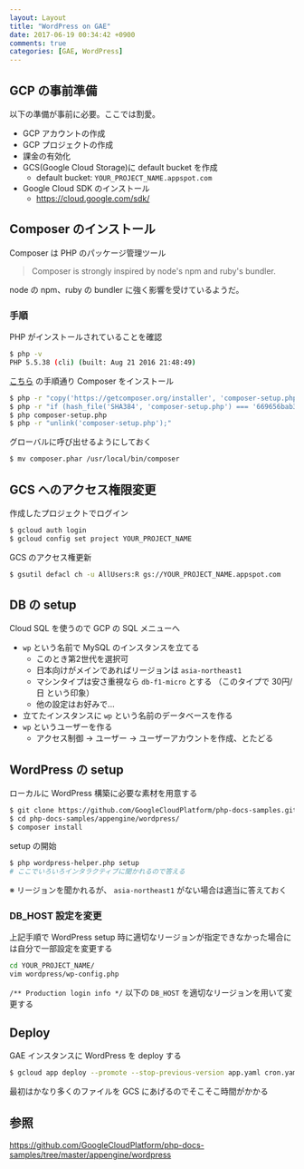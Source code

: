 ```yaml
---
layout: Layout
title: "WordPress on GAE"
date: 2017-06-19 00:34:42 +0900
comments: true
categories: [GAE, WordPress]
---
```

## GCP の事前準備
以下の準備が事前に必要。ここでは割愛。

* GCP アカウントの作成
* GCP プロジェクトの作成
* 課金の有効化
* GCS(Google Cloud Storage)に default bucket を作成
    * default bucket: `YOUR_PROJECT_NAME.appspot.com`
* Google Cloud SDK のインストール
    * https://cloud.google.com/sdk/

## Composer のインストール
Composer は PHP のパッケージ管理ツール
> Composer is strongly inspired by node's npm and ruby's bundler.

node の npm、ruby の bundler に強く影響を受けているようだ。

### 手順
PHP がインストールされていることを確認
```bash
$ php -v
PHP 5.5.38 (cli) (built: Aug 21 2016 21:48:49) 
```

[こちら](https://getcomposer.org/download/) の手順通り Composer をインストール
```bash
$ php -r "copy('https://getcomposer.org/installer', 'composer-setup.php');"
$ php -r "if (hash_file('SHA384', 'composer-setup.php') === '669656bab3166a7aff8a7506b8cb2d1c292f042046c5a994c43155c0be6190fa0355160742ab2e1c88d40d5be660b410') { echo 'Installer verified'; } else { echo 'Installer corrupt'; unlink('composer-setup.php'); } echo PHP_EOL;"
$ php composer-setup.php
$ php -r "unlink('composer-setup.php');"
```

グローバルに呼び出せるようにしておく
```bash
$ mv composer.phar /usr/local/bin/composer
```

## GCS へのアクセス権限変更
作成したプロジェクトでログイン
```bash
$ gcloud auth login
$ gcloud config set project YOUR_PROJECT_NAME
```

GCS のアクセス権更新
```bash
$ gsutil defacl ch -u AllUsers:R gs://YOUR_PROJECT_NAME.appspot.com
```

## DB の setup
Cloud SQL を使うので GCP の SQL メニューへ

* `wp` という名前で MySQL のインスタンスを立てる
    * このとき第2世代を選択可
    * 日本向けがメインであればリージョンは `asia-northeast1`
    * マシンタイプは安さ重視なら `db-f1-micro` とする （このタイプで 30円/日 という印象）
    * 他の設定はお好みで...
* 立てたインスタンスに `wp` という名前のデータベースを作る
* `wp` というユーザーを作る
    * アクセス制御 → ユーザー → ユーザーアカウントを作成、とたどる

## WordPress の setup
ローカルに WordPress 構築に必要な素材を用意する
```bash
$ git clone https://github.com/GoogleCloudPlatform/php-docs-samples.git
$ cd php-docs-samples/appengine/wordpress/
$ composer install
```

setup の開始
```bash
$ php wordpress-helper.php setup
# ここでいろいろインタラクティブに聞かれるので答える
```
※ リージョンを聞かれるが、 `asia-northeast1` がない場合は適当に答えておく

### DB_HOST 設定を変更
上記手順で WordPress setup 時に適切なリージョンが指定できなかった場合には自分で一部設定を変更する
```bash
cd YOUR_PROJECT_NAME/
vim wordpress/wp-config.php
```
`/** Production login info */` 以下の `DB_HOST` を適切なリージョンを用いて変更する

## Deploy
GAE インスタンスに WordPress を deploy する
```bash
$ gcloud app deploy --promote --stop-previous-version app.yaml cron.yaml
```
最初はかなり多くのファイルを GCS にあげるのでそこそこ時間がかかる

## 参照
https://github.com/GoogleCloudPlatform/php-docs-samples/tree/master/appengine/wordpress

